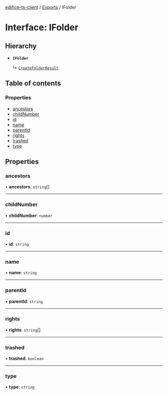 [edifice-ts-client](../README.md) / [Exports](../modules.md) / IFolder

# Interface: IFolder

## Hierarchy

- **`IFolder`**

  ↳ [`CreateFolderResult`](CreateFolderResult.md)

## Table of contents

### Properties

- [ancestors](IFolder.md#ancestors)
- [childNumber](IFolder.md#childnumber)
- [id](IFolder.md#id)
- [name](IFolder.md#name)
- [parentId](IFolder.md#parentid)
- [rights](IFolder.md#rights)
- [trashed](IFolder.md#trashed)
- [type](IFolder.md#type)

## Properties

### ancestors

• **ancestors**: `string`[]

___

### childNumber

• **childNumber**: `number`

___

### id

• **id**: `string`

___

### name

• **name**: `string`

___

### parentId

• **parentId**: `string`

___

### rights

• **rights**: `string`[]

___

### trashed

• **trashed**: `boolean`

___

### type

• **type**: `string`
